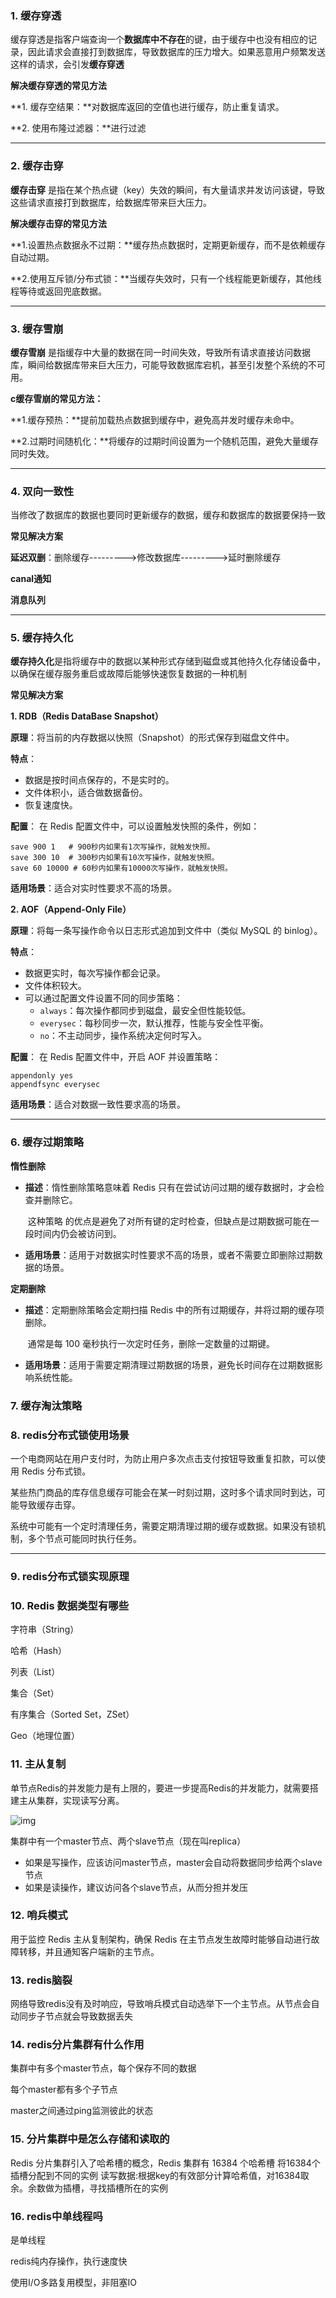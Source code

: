 ### 	1. 缓存穿透

缓存穿透是指客户端查询一个**数据库中不存在**的键，由于缓存中也没有相应的记录，因此请求会直接打到数据库，导致数据库的压力增大。如果恶意用户频繁发送这样的请求，会引发**缓存穿透**



**解决缓存穿透的常见方法**

**1. 缓存空结果：**对数据库返回的空值也进行缓存，防止重复请求。

**2. 使用布隆过滤器：**进行过滤





------





### 2. 缓存击穿

**缓存击穿** 是指在某个热点键（key）失效的瞬间，有大量请求并发访问该键，导致这些请求直接打到数据库，给数据库带来巨大压力。



**解决缓存击穿的常见方法**

**1.设置热点数据永不过期：**缓存热点数据时，定期更新缓存，而不是依赖缓存自动过期。

**2.使用互斥锁/分布式锁：**当缓存失效时，只有一个线程能更新缓存，其他线程等待或返回兜底数据。





------





### 3. 缓存雪崩

**缓存雪崩** 是指缓存中大量的数据在同一时间失效，导致所有请求直接访问数据库，瞬间给数据库带来巨大压力，可能导致数据库宕机，甚至引发整个系统的不可用。



**c缓存雪崩的常见方法：**

**1.缓存预热：**提前加载热点数据到缓存中，避免高并发时缓存未命中。

**2.过期时间随机化：**将缓存的过期时间设置为一个随机范围，避免大量缓存同时失效。





------





### 4. 双向一致性

当修改了数据库的数据也要同时更新缓存的数据，缓存和数据库的数据要保持一致



**常见解决方案**

**延迟双删**：删除缓存--------->修改数据库--------->延时删除缓存

**canal通知**

**消息队列**





------





### 5. 缓存持久化

**缓存持久化**是指将缓存中的数据以某种形式存储到磁盘或其他持久化存储设备中，以确保在缓存服务重启或故障后能够快速恢复数据的一种机制



**常见解决方案**

**1. RDB（Redis DataBase Snapshot）**

**原理**：将当前的内存数据以快照（Snapshot）的形式保存到磁盘文件中。

**特点**：

- 数据是按时间点保存的，不是实时的。
- 文件体积小，适合做数据备份。
- 恢复速度快。

**配置**： 在 Redis 配置文件中，可以设置触发快照的条件，例如：

```
save 900 1   # 900秒内如果有1次写操作，就触发快照。
save 300 10  # 300秒内如果有10次写操作，就触发快照。
save 60 10000 # 60秒内如果有10000次写操作，就触发快照。
```

**适用场景**：适合对实时性要求不高的场景。





**2. AOF（Append-Only File）**

**原理**：将每一条写操作命令以日志形式追加到文件中（类似 MySQL 的 binlog）。

**特点**：

- 数据更实时，每次写操作都会记录。
- 文件体积较大。
- 可以通过配置文件设置不同的同步策略：
  - `always`：每次操作都同步到磁盘，最安全但性能较低。
  - `everysec`：每秒同步一次，默认推荐，性能与安全性平衡。
  - `no`：不主动同步，操作系统决定何时写入。

**配置**： 在 Redis 配置文件中，开启 AOF 并设置策略：

```
appendonly yes
appendfsync everysec
```

**适用场景**：适合对数据一致性要求高的场景。





------





### 6. 缓存过期策略

**惰性删除**

- **描述**：惰性删除策略意味着 Redis 只有在尝试访问过期的缓存数据时，才会检查并删除它。

  ​           这种策略 的优点是避免了对所有键的定时检查，但缺点是过期数据可能在一段时间内仍会被访问到。

- **适用场景**：适用于对数据实时性要求不高的场景，或者不需要立即删除过期数据的场景。

  

 **定期删除**

- **描述**：定期删除策略会定期扫描 Redis 中的所有过期缓存，并将过期的缓存项删除。

  ​       	通常是每 100 毫秒执行一次定时任务，删除一定数量的过期键。

- **适用场景**：适用于需要定期清理过期数据的场景，避免长时间存在过期数据影响系统性能。







### 7. 缓存淘汰策略













### 8. redis分布式锁使用场景

一个电商网站在用户支付时，为防止用户多次点击支付按钮导致重复扣款，可以使用 Redis 分布式锁。

某些热门商品的库存信息缓存可能会在某一时刻过期，这时多个请求同时到达，可能导致缓存击穿。

系统中可能有一个定时清理任务，需要定期清理过期的缓存或数据。如果没有锁机制，多个节点可能同时执行任务。





------







### 9. redis分布式锁实现原理







### 10. Redis 数据类型有哪些

字符串（String）

哈希（Hash）

列表（List）

集合（Set）

有序集合（Sorted Set，ZSet）

Geo（地理位置）







### 11. 主从复制

单节点Redis的并发能力是有上限的，要进一步提高Redis的并发能力，就需要搭建主从集群，实现读写分离。



![img](https://i-blog.csdnimg.cn/direct/d8d71b155c3148adbe053c2d89e39716.png)



集群中有一个master节点、两个slave节点（现在叫replica）

- 如果是写操作，应该访问master节点，master会自动将数据同步给两个slave节点
- 如果是读操作，建议访问各个slave节点，从而分担并发压









### 12. 哨兵模式

用于监控 Redis 主从复制架构，确保 Redis 在主节点发生故障时能够自动进行故障转移，并且通知客户端新的主节点。





### 13. redis脑裂

网络导致redis没有及时响应，导致哨兵模式自动选举下一个主节点。从节点会自动同步子节点就会导致数据丢失







### 14. redis分片集群有什么作用

集群中有多个master节点，每个保存不同的数据

每个master都有多个子节点

master之间通过ping监测彼此的状态





### 15. 分片集群中是怎么存储和读取的

Redis 分片集群引入了哈希槽的概念，Redis 集群有 16384 个哈希槽
将16384个插槽分配到不同的实例
读写数据:根据key的有效部分计算哈希值，对16384取余。余数做为插槽，寻找插槽所在的实例







### 16. redis中单线程吗

是单线程

redis纯内存操作，执行速度快

使用I/O多路复用模型，非阻塞IO



